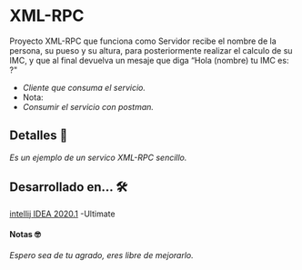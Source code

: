 # XML-RPC

Proyecto XML-RPC que funciona como Servidor 
recibe el nombre de la persona, su pueso y su altura, para posteriormente realizar el calculo de su IMC, y que al final devuelva un mesaje que diga “Hola (nombre) tu IMC es: ?"

  - _Cliente que consuma el servicio._
  - Nota: 
   - _Consumir el servicio con postman._

## Detalles 🚀
*Es un ejemplo de un servico XML-RPC sencillo.*


## Desarrollado en... 🛠️
[intellij IDEA 2020.1](https://www.jetbrains.com/idea/download/#section=windows) -Ultimate


#### Notas 🤓
_Espero sea de tu agrado, eres libre de mejorarlo._
